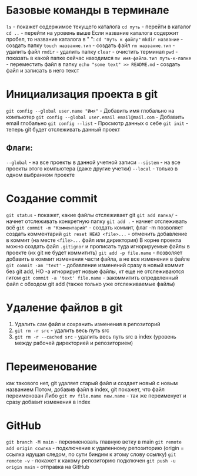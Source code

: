 # Базовые команды в терминале

`ls` - покажет содержимое текущего каталога
`cd путь` - перейти в каталог
`cd ..` - перейти на уровень выше
Если название каталога содержит пробел, то название каталога в " ":
`cd "путь к файлу"`
`mkdir название` - создать папку
`touch название.тип` - создать файл
`rm название.тип` - удалить файл
`rmdir` - удалить папку
`clear` - очистить терминал
`pwd` - показать в какой папке сейчас находимся
`mv имя-файла.тип путь-к-папке` - переместить файл в папку
`echo "some text" >> README.md` - создать файл и записать в него текст

# Инициализация проекта в git

`git config --global user.name "Имя"` - Добавить имя глобально на компьютер
`git config --global user.email email@mail.com` - Добавить email глобально
`git config --list` - Просмотр данных о себе
`git init` - теперь git будет отслеживать данный проект

## Флаги:

`--global` - на все проекты в данной учетной записи
`--sistem` - на все проекты этого компьютера (даже другие учетки)
`--local` - только в одном выбранном проекте

# Создание commit

`git status` - покажет, какие файлы отслеживает git
`git add папка/` - начнет отслеживать конкретную папку
`git add .` - начнет отслеживать всё
`git commit -m "Комментарий"` - создать коммит, флаг -m позволяет создать комментарий
`git reset HEAD <file>...` - отменить добавление в коммит (на месте `<file>...` файл или дириктория)
В корне проекта можно создать файл `.gitignor` и прописать туда игнорируемые файлы в проекте (их git не будет коммитить)
`git add -p file.name` - позволяет добавить в коммит изменения части файла, а не все изменения в файле
`git commit -am 'text'` - добавление изменений сразу в новый коммит без git add, НО -a игнорирует новые файлы, кт еще не отслеживаются гитом
`git commit -a 'text' file.name` - закоммитить определенный файл с обходом git add (также только уже отслеживаемые файлы)

# Удаление файлов в git

1. Удалить сам файл и сохранить изменения в репозиторий
2. `git rm -r src` - удалить весь путь src
3. `git rm -r --cached src` - удалить весь путь src в index (уровень между рабочей директорией и репозиторием)

# Переименование

как такового нет, git удаляет старый файл и создает новый с новым названием
Потом, добавив файл в index, git покажет, что файл переименован
Либо `git mv file.name new.name` - так же переименует и сразу добавит изменения в index

# GitHub

`git branch -M main` - переименовать главную ветку в main
`git remote add origin ссылка` - подключение к удаленному репозиторию (origin = ссылка идущая следом, по сути биндим к этому слову ссылку)
`git remote -v` - покажет к какому репозиторию подключен
`git push -u origin main` - отправка на GitHub
